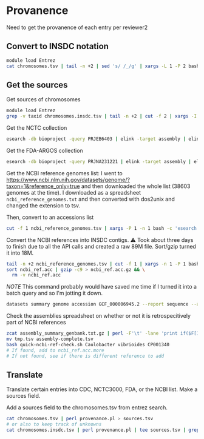 # Provanence

Need to get the provanence of each entry per reviewer2

## Convert to INSDC notation

```bash
module load Entrez
cat chromosomes.tsv | tail -n +2 | sed 's/ /_/g' | xargs -L 1 -P 2 bash -c 'insdc=$(esearch -db nuccore -query $1 | elink -target nuccore -name nuccore_nuccore_rsgb | efetch -format acc); if [ ! "$insdc" ]; then insdc="$1.1"; fi; insdc=${insdc%.*}; echo -e "$0\t$insdc\t$2\t$3"' > chromosomes.insdc.tsv
```

## Get the sources

Get sources of chromosomes

```bash
module load Entrez
grep -v taxid chromosomes.insdc.tsv | tail -n +2 | cut -f 2 | xargs -I {} sh -c 'esearch -db nuccore -query "{}" | efetch -format xml | xtract -pattern Bioseq-set -element Textseq-id_accession -block Auth-list_affil -element Affil_std_affil' > ncbi_general.tsv
```

Get the NCTC collection

```bash
esearch -db bioproject -query PRJEB6403 | elink -target assembly | elink -target nuccore | efetch -format acc > nctc3000.acc
```

Get the FDA-ARGOS collection

```bash
esearch -db bioproject -query PRJNA231221 | elink -target assembly | elink -target nuccore | efetch -format acc > fda-argos.acc
```

Get the NCBI reference genomes list: I went to <https://www.ncbi.nlm.nih.gov/datasets/genome/?taxon=1&reference_only=true>
and then downloaded the whole list (38603 genomes at the time).
I downloaded as a spreadsheet `ncbi_reference_genomes.txt`
and then converted with dos2unix and changed the extension to tsv.

Then, convert to an accessions list

```bash
cut -f 1 ncbi_reference_genomes.tsv | xargs -P 1 -n 1 bash -c 'esearch -db assembly -query $0 | elink -target nuccore | efetch -format acc' > ncbi.acc
```

Convert the NCBI references into INSDC contigs.
⚠ Took about three days to finish due to all the API calls and created a raw 89M file.
Sort/gzip turned it into 18M.

```bash
tail -n +2 ncbi_reference_genomes.tsv | cut -f 1 | xargs -n 1 -P 1 bash -c 'insdc=$(esearch -db assembly -query $0 | elink -target nuccore -name assembly_nuccore_insdc | efetch -format accn | tr "\n" "\t"); echo -e "$0\t$insdc";' | tee ncbi_ref.acc
sort ncbi_ref.acc | gzip -c9 > ncbi_ref.acc.gz && \
  rm -v ncbi_ref.acc
```

_NOTE_ This command probably would have saved me time if I turned it into a batch query and so I'm jotting it down.

```bash
datasets summary genome accession GCF_000006945.2 --report sequence --as-json-lines | dataformat tsv genome-seq --fields genbank-seq-acc
```

Check the assemblies spreadsheet on whether or not it is retrospecitively part of NCBI references

```bash
zcat assembly_summary_genbank.txt.gz | perl -F'\t' -lane 'print if($F[11] eq "Complete Genome" || $.==1);' > tmp.tsv
mv tmp.tsv assembly-complete.tsv
bash quick-ncbi-ref-check.sh Caulobacter vibrioides CP001340
# If found, add to ncbi_ref.acc.more
# If not found, see if there is different reference to add
```

## Translate

Translate certain entries into CDC, NCTC3000, FDA, or the NCBI list.
Make a sources field.

Add a sources field to the chromosomes.tsv from entrez search.

```bash
cat chromosomes.tsv | perl provenance.pl > sources.tsv
# or also to keep track of unknowns
cat chromosomes.insdc.tsv | perl provenance.pl | tee sources.tsv | grep UNKNOWN > unknown.tsv
```
